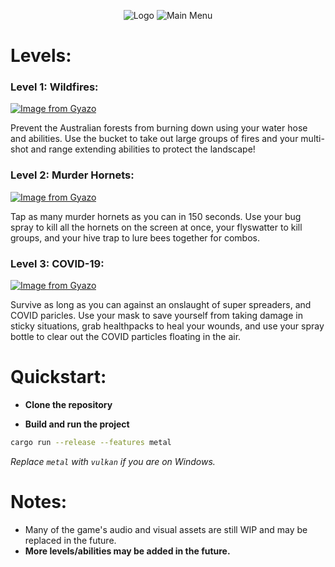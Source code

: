 <p align="center">
    <img
        alt="Logo"
        src="https://i.imgur.com/Bjdd2cT.png"
    />
     <img
        alt="Main Menu"
        src="https://i.imgur.com/87SfhB8.png"
    />
</p>

# Levels:

### Level 1: Wildfires:
[![Image from Gyazo](https://i.gyazo.com/f99b085ad4facf677f9101a6e505e472.gif)](https://gyazo.com/f99b085ad4facf677f9101a6e505e472)

Prevent the Australian forests from burning down using your water hose and abilities. Use the bucket to take out large groups of fires and your multi-shot and range extending abilities to protect the landscape!


### Level 2: Murder Hornets:
[![Image from Gyazo](https://i.gyazo.com/ec0ae5613cb52ac8b01d8c58f84cc818.gif)](https://gyazo.com/ec0ae5613cb52ac8b01d8c58f84cc818)

Tap as many murder hornets as you can in 150 seconds. Use your bug spray to kill all the hornets on the screen at once, your flyswatter to kill groups, and your hive trap to lure bees together for combos.

### Level 3: COVID-19:
[![Image from Gyazo](https://i.gyazo.com/82f5d3f60c3c10deef093960309c7739.gif)](https://gyazo.com/82f5d3f60c3c10deef093960309c7739)

Survive as long as you can against an onslaught of super spreaders, and COVID paricles. Use your mask to save yourself from taking damage in sticky situations, grab healthpacks to heal your wounds, and use your spray bottle to clear out the COVID particles floating in the air.

# Quickstart:

- **Clone the repository**

- **Build and run the project**

```bash
cargo run --release --features metal
```
*Replace `metal` with `vulkan` if you are on Windows.*

# Notes:

- Many of the game's audio and visual assets are still WIP and may be replaced in the future. 
- **More levels/abilities may be added in the future.**
